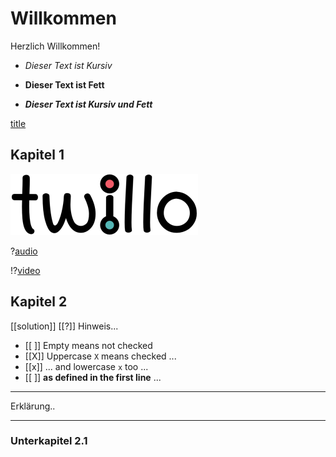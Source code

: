 # Willkommen

Herzlich Willkommen!

- *Dieser Text ist Kursiv*

- **Dieser Text ist Fett**

- ***Dieser Text ist Kursiv und Fett***

[title](http://goo.gl/fGXNvu "optional info")

## Kapitel 1

![image](docs/bsp_image.png)

?[audio](docs/bsp_audio.mp3)

!?[video](https://www.youtube.com/watch?v=E955up7vtCk)

## Kapitel 2

[[solution]]
[[?]] Hinweis...

- [[ ]] Empty means not checked
- [[X]] Uppercase `X` means checked ...
- [[x]] ... and lowercase `x` too ...
- [[ ]] **as defined in the first line** ...
********

Erklärung..

*******

### Unterkapitel 2.1
